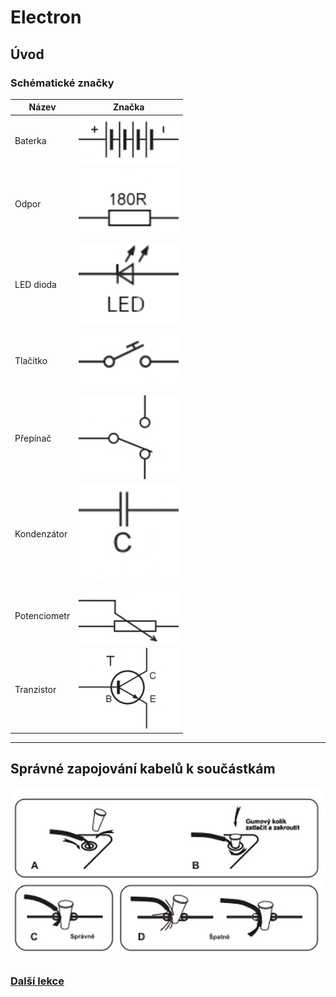 # Electron

## Úvod

### Schématické značky

|	Název		|			Značka			|
| ------------- | ------------------------- |
|Baterka		|![](assets/electron-01.png)|
|Odpor			|![](assets/electron-05.png)|
|LED dioda		|![](assets/electron-03.png)|
|Tlačítko		|![](assets/electron-08.png)|
|Přepínač		|![](assets/electron-07.png)|
|Kondenzátor	|![](assets/electron-02.png)|
|Potenciometr	|![](assets/electron-06.png)|
|Tranzistor		|![](assets/electron-09.png)|

<hr>

## Správné zapojování kabelů k součástkám
![](assets/electron-23.png)


### [Další lekce](electron-lesson-1.md)


